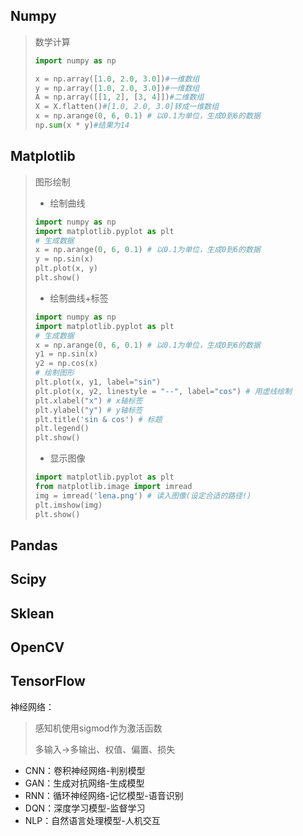 ## Numpy

> 数学计算
>
> ```python
> import numpy as np
> 
> x = np.array([1.0, 2.0, 3.0])#一维数组
> y = np.array([1.0, 2.0, 3.0])#一维数组
> A = np.array([[1, 2], [3, 4]])#二维数组
> X = X.flatten()#[1.0, 2.0, 3.0]转成一维数组
> x = np.arange(0, 6, 0.1) # 以0.1为单位，生成0到6的数据
> np.sum(x * y)#结果为14
> ```

## Matplotlib

> 图形绘制
>
> - 绘制曲线
>
> ```python
> import numpy as np
> import matplotlib.pyplot as plt
> # 生成数据
> x = np.arange(0, 6, 0.1) # 以0.1为单位，生成0到6的数据 
> y = np.sin(x)
> plt.plot(x, y) 
> plt.show()
> ```
>
> - 绘制曲线+标签
>
> ```python
> import numpy as np
> import matplotlib.pyplot as plt
> # 生成数据
> x = np.arange(0, 6, 0.1) # 以0.1为单位，生成0到6的数据 
> y1 = np.sin(x)
> y2 = np.cos(x)
> # 绘制图形
> plt.plot(x, y1, label="sin")
> plt.plot(x, y2, linestyle = "--", label="cos") # 用虚线绘制 
> plt.xlabel("x") # x轴标签
> plt.ylabel("y") # y轴标签
> plt.title('sin & cos') # 标题
> plt.legend()
> plt.show()
> ```
>
> - 显示图像
>
> ```python
> import matplotlib.pyplot as plt 
> from matplotlib.image import imread
> img = imread('lena.png') # 读入图像(设定合适的路径!) 
> plt.imshow(img)
> plt.show()
> ```

## Pandas

## Scipy

## Sklean

## OpenCV

## TensorFlow

神经网络：

> 感知机使用sigmod作为激活函数
>
> 多输入->多输出、权值、偏置、损失

- CNN：卷积神经网络-判别模型
- GAN：生成对抗网络-生成模型
- RNN：循环神经网络-记忆模型-语音识别
- DQN：深度学习模型-监督学习
- NLP：自然语言处理模型-人机交互